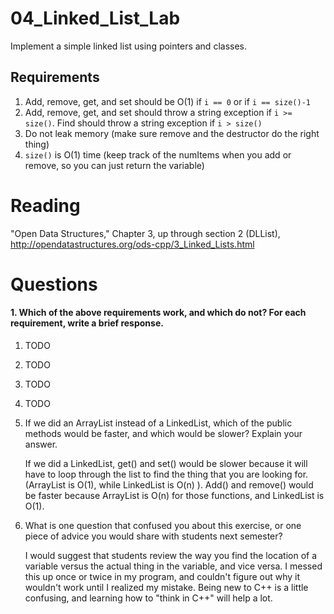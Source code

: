 04_Linked_List_Lab
==================

Implement a simple linked list using pointers and classes.

Requirements
------------

1. Add, remove, get, and set should be O(1) if `i == 0` or if `i == size()-1`
2. Add, remove, get, and set should throw a string exception if `i >= size()`. Find should throw a string exception if `i > size()`
3. Do not leak memory (make sure remove and the destructor do the right thing)
4. `size()` is O(1) time (keep track of the numItems when you add or remove, so you can just return the variable)

Reading
=======
"Open Data Structures," Chapter 3, up through section 2 (DLList), http://opendatastructures.org/ods-cpp/3_Linked_Lists.html

Questions
=========

#### 1. Which of the above requirements work, and which do not? For each requirement, write a brief response.

1. TODO
2. TODO
3. TODO
4. TODO

2. If we did an ArrayList instead of a LinkedList, which of the public methods would be faster, and which would be slower? Explain your answer.
	
	If we did a LinkedList, get() and set() would be slower because it will have to loop through the list to find the thing that you are looking for. (ArrayList is O(1), while LinkedList is O(n) ).
	Add() and remove() would be faster because ArrayList is O(n) for those functions, and LinkedList is O(1).

3. What is one question that confused you about this exercise, or one piece of advice you would share with students next semester?

	I would suggest that students review the way you find the location of a variable versus the actual thing in the variable, and vice versa. I messed this up once or twice in my program, and couldn't figure out why it wouldn't work until I realized my mistake. Being new to C++ is a little confusing, and learning how to "think in C++" will help a lot.
